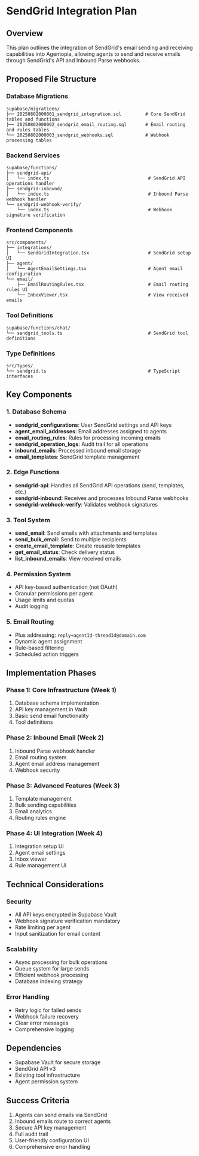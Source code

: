 # SendGrid Integration Plan

## Overview
This plan outlines the integration of SendGrid's email sending and receiving capabilities into Agentopia, allowing agents to send and receive emails through SendGrid's API and Inbound Parse webhooks.

## Proposed File Structure

### Database Migrations
```
supabase/migrations/
├── 20250802000001_sendgrid_integration.sql         # Core SendGrid tables and functions
├── 20250802000002_sendgrid_email_routing.sql       # Email routing and rules tables
└── 20250802000003_sendgrid_webhooks.sql            # Webhook processing tables
```

### Backend Services
```
supabase/functions/
├── sendgrid-api/
│   └── index.ts                                     # SendGrid API operations handler
├── sendgrid-inbound/
│   └── index.ts                                     # Inbound Parse webhook handler
└── sendgrid-webhook-verify/
    └── index.ts                                     # Webhook signature verification
```

### Frontend Components
```
src/components/
├── integrations/
│   └── SendGridIntegration.tsx                      # SendGrid setup UI
├── agent/
│   └── AgentEmailSettings.tsx                       # Agent email configuration
└── email/
    ├── EmailRoutingRules.tsx                        # Email routing rules UI
    └── InboxViewer.tsx                              # View received emails
```

### Tool Definitions
```
supabase/functions/chat/
└── sendgrid_tools.ts                                # SendGrid tool definitions
```

### Type Definitions
```
src/types/
└── sendgrid.ts                                      # TypeScript interfaces
```

## Key Components

### 1. Database Schema
- **sendgrid_configurations**: User SendGrid settings and API keys
- **agent_email_addresses**: Email addresses assigned to agents
- **email_routing_rules**: Rules for processing incoming emails
- **sendgrid_operation_logs**: Audit trail for all operations
- **inbound_emails**: Processed inbound email storage
- **email_templates**: SendGrid template management

### 2. Edge Functions
- **sendgrid-api**: Handles all SendGrid API operations (send, templates, etc.)
- **sendgrid-inbound**: Receives and processes Inbound Parse webhooks
- **sendgrid-webhook-verify**: Validates webhook signatures

### 3. Tool System
- **send_email**: Send emails with attachments and templates
- **send_bulk_email**: Send to multiple recipients
- **create_email_template**: Create reusable templates
- **get_email_status**: Check delivery status
- **list_inbound_emails**: View received emails

### 4. Permission System
- API key-based authentication (not OAuth)
- Granular permissions per agent
- Usage limits and quotas
- Audit logging

### 5. Email Routing
- Plus addressing: `reply+agentId-threadId@domain.com`
- Dynamic agent assignment
- Rule-based filtering
- Scheduled action triggers

## Implementation Phases

### Phase 1: Core Infrastructure (Week 1)
1. Database schema implementation
2. API key management in Vault
3. Basic send email functionality
4. Tool definitions

### Phase 2: Inbound Email (Week 2)
1. Inbound Parse webhook handler
2. Email routing system
3. Agent email address management
4. Webhook security

### Phase 3: Advanced Features (Week 3)
1. Template management
2. Bulk sending capabilities
3. Email analytics
4. Routing rules engine

### Phase 4: UI Integration (Week 4)
1. Integration setup UI
2. Agent email settings
3. Inbox viewer
4. Rule management UI

## Technical Considerations

### Security
- All API keys encrypted in Supabase Vault
- Webhook signature verification mandatory
- Rate limiting per agent
- Input sanitization for email content

### Scalability
- Async processing for bulk operations
- Queue system for large sends
- Efficient webhook processing
- Database indexing strategy

### Error Handling
- Retry logic for failed sends
- Webhook failure recovery
- Clear error messages
- Comprehensive logging

## Dependencies
- Supabase Vault for secure storage
- SendGrid API v3
- Existing tool infrastructure
- Agent permission system

## Success Criteria
1. Agents can send emails via SendGrid
2. Inbound emails route to correct agents
3. Secure API key management
4. Full audit trail
5. User-friendly configuration UI
6. Comprehensive error handling